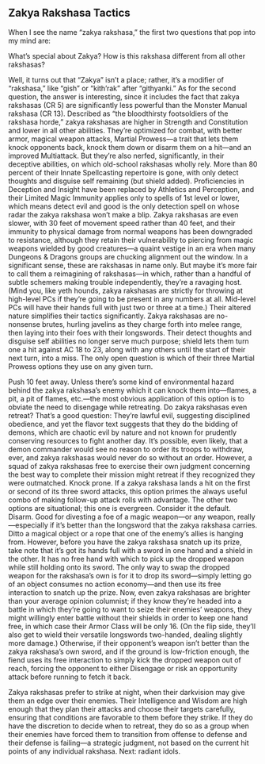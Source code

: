 ## Zakya Rakshasa Tactics

When I see the name “zakya rakshasa,” the first two questions that pop into my mind are:

What’s special about Zakya?
How is this rakshasa different from all other rakshasas?

Well, it turns out that “Zakya” isn’t a place; rather, it’s a modifier of “rakshasa,” like “gish” or “kith’rak” after “githyanki.” As for the second question, the answer is interesting, since it includes the fact that zakya rakshasas (CR 5) are significantly less powerful than the Monster Manual rakshasa (CR 13).
Described as “the bloodthirsty footsoldiers of the rakshasa horde,” zakya rakshasas are higher in Strength and Constitution and lower in all other abilities. They’re optimized for combat, with better armor, magical weapon attacks, Martial Prowess—a trait that lets them knock opponents back, knock them down or disarm them on a hit—and an improved Multiattack. But they’re also nerfed, significantly, in their deceptive abilities, on which old-school rakshasas wholly rely. More than 80 percent of their Innate Spellcasting repertoire is gone, with only detect thoughts and disguise self remaining (but shield added). Proficiencies in Deception and Insight have been replaced by Athletics and Perception, and their Limited Magic Immunity applies only to spells of 1st level or lower, which means detect evil and good is the only detection spell on whose radar the zakya rakshasa won’t make a blip.
Zakya rakshasas are even slower, with 30 feet of movement speed rather than 40 feet, and their immunity to physical damage from normal weapons has been downgraded to resistance, although they retain their vulnerability to piercing from magic weapons wielded by good creatures—a quaint vestige in an era when many Dungeons & Dragons groups are chucking alignment out the window.
In a significant sense, these are rakshasas in name only. But maybe it’s more fair to call them a reimagining of rakshasas—in which, rather than a handful of subtle schemers making trouble independently, they’re a ravaging host. (Mind you, like yeth hounds, zakya rakshasas are strictly for throwing at high-level PCs if they’re going to be present in any numbers at all. Mid-level PCs will have their hands full with just two or three at a time.)
Their altered nature simplifies their tactics significantly. Zakya rakshasas are no-nonsense brutes, hurling javelins as they charge forth into melee range, then laying into their foes with their longswords. Their detect thoughts and disguise self abilities no longer serve much purpose; shield lets them turn one  a hit against AC 18 to 23, along with any others until the start of their next turn, into a miss. The only open question is which of their three Martial Prowess options they use on any given turn.

Push 10 feet away. Unless there’s some kind of environmental hazard behind the zakya rakshasa’s enemy which it can knock them into—flames, a pit, a pit of flames, etc.—the most obvious application of this option is to obviate the need to disengage while retreating. Do zakya rakshasas even retreat? That’s a good question: They’re lawful evil, suggesting disciplined obedience, and yet the flavor text suggests that they do the bidding of demons, which are chaotic evil by nature and not known for prudently conserving resources to fight another day. It’s possible, even likely, that a demon commander would see no reason to order its troops to withdraw, ever, and zakya rakshasas would never do so without an order. However, a squad of zakya rakshasas free to exercise their own judgment concerning the best way to complete their mission might retreat if they recognized they were outmatched.
Knock prone. If a zakya rakshasa lands a hit on the first or second of its three sword attacks, this option primes the always useful combo of making follow-up attack rolls with advantage. The other two options are situational; this one is evergreen. Consider it the default.
Disarm. Good for divesting a foe of a magic weapon—or any weapon, really—especially if it’s better than the longsword that the zakya rakshasa carries. Ditto a magical object or a rope that one of the enemy’s allies is hanging from. However, before you have the zakya rakshasa snatch up its prize, take note that it’s got its hands full with a sword in one hand and a shield in the other. It has no free hand with which to pick up the dropped weapon while still holding onto its sword. The only way to swap the dropped weapon for the rakshasa’s own is for it to drop its sword—simply letting go of an object consumes no action economy—and then use its free interaction to snatch up the prize. Now, even zakya rakshasas are brighter than your average opinion columnist; if they know they’re headed into a battle in which they’re going to want to seize their enemies’ weapons, they might willingly enter battle without their shields in order to keep one hand free, in which case their Armor Class will be only 16. (On the flip side, they’ll also get to wield their versatile longswords two-handed, dealing slightly more damage.) Otherwise, if their opponent’s weapon isn’t better than the zakya rakshasa’s own sword, and if the ground is low-friction enough, the fiend uses its free interaction to simply kick the dropped weapon out of reach, forcing the opponent to either Disengage or risk an opportunity attack before running to fetch it back.

Zakya rakshasas prefer to strike at night, when their darkvision may give them an edge over their enemies. Their Intelligence and Wisdom are high enough that they plan their attacks and choose their targets carefully, ensuring that conditions are favorable to them before they strike. If they do have the discretion to decide when to retreat, they do so as a group when their enemies have forced them to transition from offense to defense and their defense is failing—a strategic judgment, not based on the current hit points of any individual rakshasa.
Next: radiant idols.
